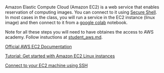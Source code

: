 Amazon Elastic Compute Cloud (Amazon EC2) is a web service that enables reservation of computing images. You can connect to it using [Secure Shell](https://www.clickittech.com/aws/connect-ec2-instance-using-ssh/). In most cases in the class, you will run a service in the EC2 instance (linux image) and then connect to it from a [google colab](../colab) notebook.

Note for all these steps you will need to have obtaines the access to AWS academy. Follow instuctions at [student_aws.md](student_aws.md).

[Official AWS EC2 Documentation](https://docs.aws.amazon.com/ec2/index.html)

[Tutorial: Get started with Amazon EC2 Linux instances](https://docs.aws.amazon.com/AWSEC2/latest/UserGuide/EC2_GetStarted.html)

[Connect to your EC2 machine using SSH](https://www.clickittech.com/aws/connect-ec2-instance-using-ssh/)
